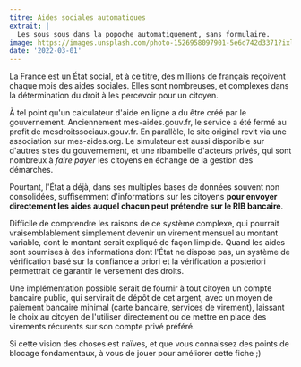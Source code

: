 ```yaml
---
titre: Aides sociales automatiques
extrait: |
  Les sous sous dans la popoche automatiquement, sans formulaire.
image: https://images.unsplash.com/photo-1526958097901-5e6d742d3371?ixlib=rb-1.2.1&ixid=MnwxMjA3fDB8MHxwaG90by1wYWdlfHx8fGVufDB8fHx8&auto=format&fit=crop&w=1170&q=80
date: '2022-03-01'
---
```


La France est un État social, et à ce titre, des millions de français reçoivent chaque mois des aides sociales. Elles sont nombreuses, et complexes dans la détermination du droit à les percevoir pour un citoyen.

À tel point qu'un calculateur d'aide en ligne a du être créé par le gouvernement. Anciennement mes-aides.gouv.fr, le service a été fermé au profit de mesdroitssociaux.gouv.fr. En parallèle, le site original revit via une association sur mes-aides.org. Le simulateur est aussi disponible sur d'autres sites du gouvernement, et une ribambelle d'acteurs privés, qui sont nombreux à _faire payer_ les citoyens en échange de la gestion des démarches.

Pourtant, l'État a déjà, dans ses multiples bases de données souvent non consolidées, suffisemment d'informations sur les citoyens **pour envoyer directement les aides auquel chacun peut prétendre sur le RIB bancaire**.

Difficile de comprendre les raisons de ce système complexe, qui pourrait vraisemblablement simplement devenir un virement mensuel au montant variable, dont le montant serait expliqué de façon limpide. Quand les aides sont soumises à des informations dont l'État ne dispose pas, un système de vérification basé sur la confiance a priori et la vérification a posteriori permettrait de garantir le versement des droits.

Une implémentation possible serait de fournir à tout citoyen un compte bancaire public, qui servirait de dépôt de cet argent, avec un moyen de paiement bancaire minimal (carte bancaire, services de virement), laissant le choix au citoyen de l'utiliser directement ou de mettre en place des virements récurents sur son compte privé préféré.

Si cette vision des choses est naïves, et que vous connaissez des points de blocage fondamentaux, à vous de jouer pour améliorer cette fiche ;)
